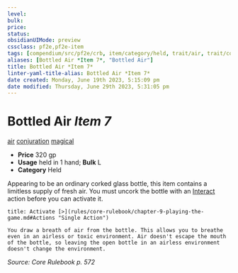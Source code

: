 ```yaml
---
level:
bulk:
price:
status:
obsidianUIMode: preview
cssclass: pf2e,pf2e-item
tags: [compendium/src/pf2e/crb, item/category/held, trait/air, trait/conjuration, trait/magical]
aliases: [Bottled Air *Item 7*, "Bottled Air"]
title: Bottled Air *Item 7*
linter-yaml-title-alias: Bottled Air *Item 7*
date created: Monday, June 19th 2023, 5:15:09 pm
date modified: Thursday, June 29th 2023, 5:31:05 pm
---
```


# Bottled Air *Item 7*

[air](rules/traits/air.md) [conjuration](rules/traits/conjuration.md) [magical](rules/traits/magical.md)  

- **Price** 320 gp
- **Usage** held in 1 hand; **Bulk** L
- **Category** Held

Appearing to be an ordinary corked glass bottle, this item contains a limitless supply of fresh air. You must uncork the bottle with an [Interact](rules/actions/interact.md) action before you can activate it.

```ad-embed-ability
title: Activate [>](rules/core-rulebook/chapter-9-playing-the-game.md#Actions "Single Action")

You draw a breath of air from the bottle. This allows you to breathe even in an airless or toxic environment. Air doesn't escape the mouth of the bottle, so leaving the open bottle in an airless environment doesn't change the environment.
```

*Source: Core Rulebook p. 572*
